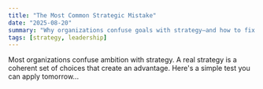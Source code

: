 ```yaml
---
title: "The Most Common Strategic Mistake"
date: "2025-08-20"
summary: "Why organizations confuse goals with strategy—and how to fix it."
tags: [strategy, leadership]
---
```


Most organizations confuse ambition with strategy. A real strategy is a coherent set of choices that create an advantage. Here's a simple test you can apply tomorrow...


